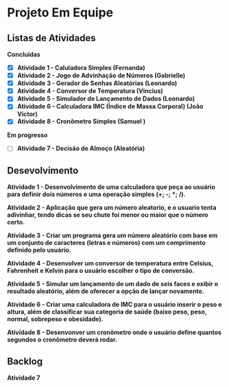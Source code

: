 # Projeto Em Equipe
## Listas de Atividades 
<b> Concluidas <b>
- [x]  Atividade 1 - Caluladora Simples (Fernanda)
- [x]  Atividade 2 - Jogo de Advinhação de Números (Gabrielle)
- [x]  Atividade 3 - Gerador de Senhas Aleatórias (Leonardo)
- [x]  Atividade 4 - Conversor de Temperatura (Vincius)
- [x]  Atividade 5 - Simulador de Lançamento de Dados (Leonardo)
- [x]  Atividade 6 - Calculadora IMC (Índice de Massa Corporal) (João Victor)
- [x]  Atividade 8 - Cronômetro Simples (Samuel )

 <b> Em progresso <b>
- [ ]  Atividade 7 - Decisão de Almoço (Aleatória)

## Desevolvimento 
<b> Atividade 1 <b>- Desenvolvimento de uma calculadora que peça ao usuário para definir dois números e uma operação simples (+; -; *; /).

<b> Atividade 2 <b>- Aplicação que gera um número aleatorio, e o usuario tenta adivinhar, tendo dicas se seu chute foi menor ou maior que o número certo.

<b> Atividade 3 <b> - Criar um programa gera um número aleatório com base em um conjunto de caracteres (letras e números) com um comprimento definido pelo usuário.

<b> Atividade 4 <b> - Desenvolver um conversor de temperatura entre Celsius, Fahrenheit e Kelvin para o usuário escolher o tipo de conversão.

<b> Atividade 5 <b> - Simular um lançamento de um dado de seis faces e exibir o resultado aleatório, além de oferecer a opção de lançar novamente.

<b> Atividade 6 <b> - Criar uma calculadora de IMC para o usuário inserir o peso e altura, além de classificar sua categoria de saúde (baixo peso, peso, normal, sobrepeso e obesidade).

<b> Atividade 8 <b> - Desenvonver um cronômetro onde o usuário define quantos segundos o cronômetro deverá rodar.

## Backlog
<b>Atividade 7<b>
 
